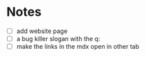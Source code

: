 # Notes

- [ ] add website page
- [ ] a bug killer slogan with the q:
- [ ] make the links in the mdx open in other tab
